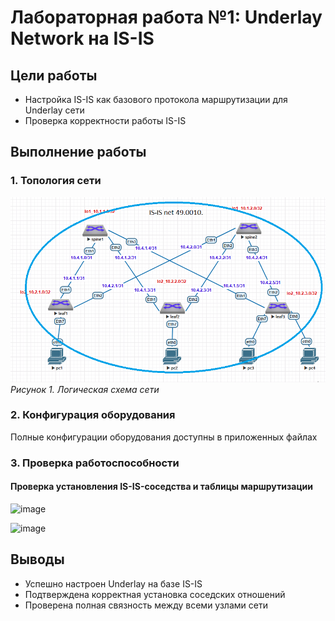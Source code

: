 # Лабораторная работа №1: Underlay Network на IS-IS

## Цели работы
- Настройка IS-IS как базового протокола маршрутизации для Underlay сети
- Проверка корректности работы IS-IS

## Выполнение работы

### 1. Топология сети
![Схема сети протокол IS-IS](https://github.com/lixadei/Otuslabs/blob/main/lab3/is-is-topo.png)
*Рисунок 1. Логическая схема сети*

### 2. Конфигурация оборудования
Полные конфигурации оборудования доступны в приложенных файлах

### 3. Проверка работоспособности

#### Проверка установления IS-IS-соседства и таблицы маршрутизации
![image](https://github.com/user-attachments/assets/40d6caa2-7a8d-4c79-a1d7-a6751f3aebe9)

![image](https://github.com/user-attachments/assets/07dc99f6-81a6-4fa1-8634-ad513a2cd673)

## Выводы
- Успешно настроен Underlay на базе IS-IS
- Подтверждена корректная установка соседских отношений
- Проверена полная связность между всеми узлами сети
